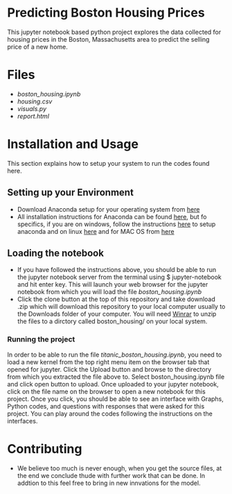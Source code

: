 # Predicting Boston Housing Prices

This jupyter notebook based python project explores the data collected for housing prices in the Boston, Massachusetts area to predict the selling price of a new home.

# Files

- _boston_housing.ipynb_
- _housing.csv_
- _visuals.py_
- _report.html_

# Installation and Usage

This section explains how to setup your system to run the codes found here.

## Setting up your Environment

- Download Anaconda setup for your operating system from [here](https://www.continuum.io/downloads)
- All installation instructions for Anaconda can be found [here](https://docs.continuum.io/anaconda/install), but fo specifics, if you are on windows, follow the instructions [here](https://docs.continuum.io/anaconda/install#anaconda-for-windows-install) to setup anaconda and on linux [here](https://docs.continuum.io/anaconda/install#linux-install) and for MAC OS from [here](https://docs.continuum.io/anaconda/install#anaconda-for-os-x-graphical-install)

## Loading the notebook

- If you have followed the instructions above, you should be able to run the jupyter notebook server from the terminal using $ jupyter-notebook and hit enter key. This will launch your web browser for the jupyter notebook from which you will load the file _boston_housing.ipynb_
- Click the clone button at the top of this repository and take download .zip which will download this repository to your local computer usually to the Downloads folder of your computer. You will need [Winrar](http://www.win-rar.com/predownload.html?&L=0) to unzip the files to a dirctory called boston_housing/ on your local system.

### Running the project

In order to be able to run the file _titanic_boston_housing.ipynb_, you need to load a new kernel from the top right menu item on the browser tab that opened for jupyter. Click the Upload button and browse to the directory from which you extracted the file above to. Select boston_housing.ipynb file and click open button to upload. Once uploaded to your jupyter notebook, click on the file name on the browser to open a new notebook for this project. Once you click, you should be able to see an interface with Graphs, Python codes, and questions with responses that were asked for this project. You can play around the codes following the instructions on the interfaces.

# Contributing

- We believe too much is never enough, when you get the source files, at the end we conclude thude with further work that can be done. In addtion to this feel free to bring in new innvations for the model.
